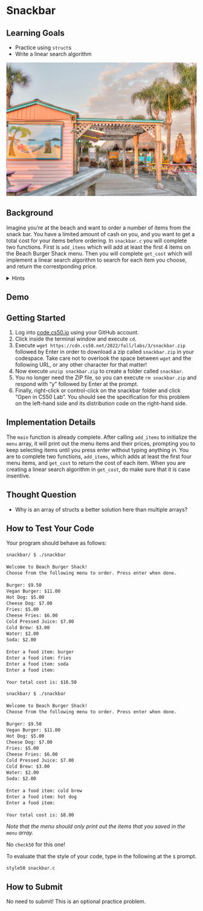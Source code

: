 # Snackbar

## Learning Goals

* Practice using `struct`s
* Write a linear search algorithm

![Beach Image](beach.jpg)

## Background

Imagine you’re at the beach and want to order a number of items from the snack bar. You have a limited amount of cash on you, and you want to get a total cost for your items before ordering. In `snackbar.c` you will complete two functions. First is `add_items` which will add at least the first 4 items on the Beach Burger Shack menu. Then you will complete `get_cost` which will implement a linear search algorithm to search for each item you choose, and return the correstponding price.

<details>
<summary>Hints</summary>
    <ul>
        <li>You can hard code the menu items and prices in the <code>add_items</code> function.</li>
        <li>There is a function in <code>strings.h</code> that may come in handy here.</li>
    </ul>
</details>

## Demo

## Getting Started

1. Log into [code.cs50.io](https://code.cs50.io/) using your GitHub account.
2. Click inside the terminal window and execute `cd`.
3. Execute `wget https://cdn.cs50.net/2022/fall/labs/3/snackbar.zip` followed by Enter in order to download a zip called `snackbar.zip` in your codespace. Take care not to overlook the space between `wget` and the following URL, or any other character for that matter!
4. Now execute `unzip snackbar.zip` to create a folder called `snackbar`.
5. You no longer need the ZIP file, so you can execute `rm snackbar.zip` and respond with “y” followed by Enter at the prompt.
6. Finally, right-click or control-click on the snackbar folder and click “Open in CS50 Lab”. You should see the specification for this problem on the left-hand side and its distribution code on the right-hand side.

## Implementation Details

The `main` function is already complete. After calling `add_items` to initialize the `menu` array, it will print out the menu items and their prices, prompting you to keep selecting items until you press enter without typing anything in. You are to complete two functions, `add_items`, which adds at least the first four menu items, and `get_cost` to return the cost of each item. When you are creating a linear search algorithm in `get_cost`, do make sure that it is case insentive.

## Thought Question

* Why is an array of structs a better solution here than multiple arrays?

## How to Test Your Code

Your program should behave as follows:
```
snackbar/ $ ./snackbar

Welcome to Beach Burger Shack!
Choose from the following menu to order. Press enter when done.

Burger: $9.50
Vegan Burger: $11.00
Hot Dog: $5.00
Cheese Dog: $7.00
Fries: $5.00
Cheese Fries: $6.00
Cold Pressed Juice: $7.00
Cold Brew: $3.00
Water: $2.00
Soda: $2.00

Enter a food item: burger
Enter a food item: fries
Enter a food item: soda
Enter a food item: 

Your total cost is: $16.50
```
```
snackbar/ $ ./snackbar

Welcome to Beach Burger Shack!
Choose from the following menu to order. Press enter when done.

Burger: $9.50
Vegan Burger: $11.00
Hot Dog: $5.00
Cheese Dog: $7.00
Fries: $5.00
Cheese Fries: $6.00
Cold Pressed Juice: $7.00
Cold Brew: $3.00
Water: $2.00
Soda: $2.00

Enter a food item: cold brew
Enter a food item: hot dog
Enter a food item: 

Your total cost is: $8.00
```

*Note that the menu should only print out the items that you saved in the `menu` array.*

No `check50` for this one!

To evaluate that the style of your code, type in the following at the `$` prompt.
```
style50 snackbar.c
```

## How to Submit

No need to submit! This is an optional practice problem.